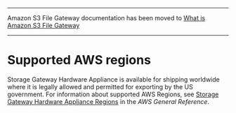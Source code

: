 --------

Amazon S3 File Gateway documentation has been moved to [What is Amazon S3 File Gateway](https://docs.aws.amazon.com/filegateway/latest/files3/WhatIsStorageGateway.html)

--------

# Supported AWS regions<a name="hwap-regions"></a>

Storage Gateway Hardware Appliance is available for shipping worldwide where it is legally allowed and permitted for exporting by the US government\. For information about supported AWS Regions, see [Storage Gateway Hardware Appliance Regions](https://docs.aws.amazon.com/general/latest/gr/sg.html#sg-hardware-appliance) in the *AWS General Reference*\.